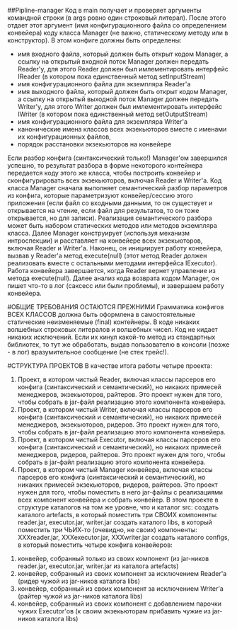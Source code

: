 ##Pipline-manager
Код в main получает и проверяет аргументы командной строки (в args ровно один строковый литерал).
После этого отдает этот аргумент (имя конфигурационного файла со определением конвейера) коду класса Manager (не важно, статическому методу или в конструктор).
В этом конфиге должны быть определены:
- имя входного файла, который должен быть открыт кодом Manager, а ссылку на открытый входной поток Manager должен передать Reader'у, для этого Reader должен был имлементировать интерфейс IReader (в котором пока единственный метод setInputStream)
- имя конфигурационного файла для экземпляра Reader'а
- имя выходного файла, который должен быть открыт кодом Manager, а ссылку на открытый выходной поток Manager должен передать Writer'у, для этого Writer должен был имлементировать интерфейс IWriter (в котором пока единственный метод setOutputStream)
- имя конфигурационного файла для экземпляра Writer'а
- канонические имена классов всех экзекьюторов вместе с именами их конфигурационных файлов,
- порядок расстановки экзекьюторов на конвейере

Если разбор конфига (синтаксический только!) Manager'ом завершился успешно, то результат разбора в форме некоторого контейнера передается коду этого же класса, чтобы построить конвейер и сконфигурировать всех экзекьюторов, включая Reader и Writer'а.
Код класса Manager сначала выполняет семантический разбор параметров из конфига, которые параметризуют конвейер/сессию этого приложения (если файл со входными данными, то он существует и открывается на чтение, если файл для результатов, то он тоже открывается, но для записи).
Реализация семантического разбора может быть набором статических методов или методов экземпляра класса.
Далее Manager конструирует (используя механизм интроспекции) и расставляет на конвейере всех экзекьюторов, включая Reader и Writer'а.
Наконец, он инициирует работу конвейера, вызвав у Reader'а метод execute(null) (этот метод Reader должен реализовать вместе с остальными методами интерфейса IExecutor).
Работа конвейера завершается, когда Reader вернет управление из метода execute(null).
Далее анализ кода возврата кодом Manager, он пишет что-то в лог (саксесс или были проблемы),
и завершаем работу конвейера.

#ОБЩИЕ ТРЕБОВАНИЯ ОСТАЮТСЯ ПРЕЖНИМИ
Грамматика конфигов ВСЕХ КЛАССОВ должна быть оформлена в самостоятельные статические неизменяемые (final) контейнеры.
В  коде никаких волшебных строковых литералов и волшебных чисел.
Код не кидает никаких исключений. Если их кинул какой-то метод из стандартных библиотек, то тут  же обработать, выдав пользователю в консоли (позже - в лог) вразумительное сообщение (не стек трейс!).

#СТРУКТУРА ПРОЕКТОВ
В качестве итога работы четыре проекта:
1. Проект, в котором чистый Reader, включая классы парсеров его конфига (синтаксический и семантический), но никаких примесей менеджеров, экзекьюторов, райтеров.
 Это проект нужен для того, чтобы собрать в jar-файл реализацию этого компонента конвейера.
2. Проект, в котором чистый Writer, включая классы парсеров его конфига (синтаксический и семантический), но никаких примесей менеджеров, экзекьюторов, ридеров.
 Это проект нужен для того, чтобы собрать в jar-файл реализацию этого компонента конвейера.
3. Проект, в котором чистый Executor, включая классы парсеров его конфига (синтаксический и семантический), но никаких примесей менеджеров, ридеров, райтеров.
 Это проект нужен для того, чтобы собрать в jar-файл реализацию этого компонента конвейера.
4. Проект, в котором чистый Manager конвейера, включая классы парсеров его конфига (синтаксический и семантический), но никаких примесей экзекьюторов, ридеров, райтеров.
 Это проект нужен для того, чтобы поместить в него jar-файлы с реализациями всех компонент конвейера и собрать конвейер.
В этом проекте в структуре каталогов на том же уровне, что и каталог src:
создать каталого artefacts, в который поместить три СВОИХ компоненты: reader.jar, executor.jar, writer.jar
создать каталого libs, в который поместить три ЧЬИХ-то (очевидно, не своих) компоненты: XXXreader.jar, XXXexecutor.jar, XXXwriter.jar
создать каталого configs, в который поместить четыре конфига конвейеров:
1) конвейер, собранный только из своих компонент (из jar-ников reader.jar, executor.jar, writer.jar из каталога artefacts)
2) конвейер, собранный из своих компонент за исключением Reader'а (ридер чужой из jar-ников каталога libs)
3) конвейер, собранный из своих компонент за исключением Writer'а (райтер чужой из jar-ников каталога libs)
4) конвейер, собранный из своих компонент с добавлением парочки чужих Executor'ов (к своим экзекьюторам прибавить чужие из jar-ников каталога libs)


